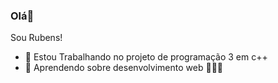 ### Olá👋

Sou Rubens!

- 🔭 Estou Trabalhando no projeto de programação  3 em c++
- 🌱 Aprendendo sobre desenvolvimento web
👋👋👋

